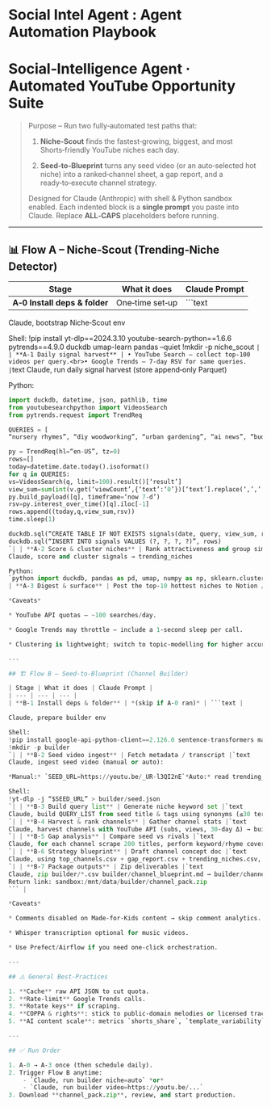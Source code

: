 # Social Intel Agent : Agent Automation Playbook

# Social‑Intelligence Agent · **Automated YouTube Opportunity Suite**

> Purpose – Run two fully‑automated test paths that:
>
>
> 1. **Niche‑Scout** finds the fastest‑growing, biggest, and most Shorts‑friendly YouTube niches each day.
>
> 2. **Seed‑to‑Blueprint** turns any seed video (or an auto‑selected hot niche) into a ranked‑channel sheet, a gap report, and a ready‑to‑execute channel strategy.
>
> Designed for Claude (Anthropic) with shell & Python sandbox enabled. Each indented block is a **single prompt** you paste into Claude. Replace **ALL‑CAPS** placeholders before running.
>

---

## 📊 Flow A – Niche‑Scout (Trending‑Niche Detector)

| Stage | What it does | Claude Prompt |
| --- | --- | --- |
| **A‑0 Install deps & folder** | One‑time set‑up | ```text |

Claude, bootstrap Niche‑Scout env

Shell:
!pip install yt-dlp==2024.3.10 youtube-search-python==1.6.6 pytrends==4.9.0 duckdb umap-learn pandas –quiet
!mkdir -p niche_scout
`| | **A‑1 Daily signal harvest** | • YouTube Search – collect top‑100 videos per query.<br>• Google Trends – 7‑day RSV for same queries. |`text
Claude, run daily signal harvest (store append‑only Parquet)

Python:
```python
import duckdb, datetime, json, pathlib, time
from youtubesearchpython import VideosSearch
from pytrends.request import TrendReq

QUERIES = [
“nursery rhymes”, “diy woodworking”, “urban gardening”, “ai news”, “budget travel”,]

py = TrendReq(hl=“en-US”, tz=0)
rows=[]
today=datetime.date.today().isoformat()
for q in QUERIES:
vs=VideosSearch(q, limit=100).result()[‘result’]
view_sum=sum(int(v.get(‘viewCount’,{‘text’:‘0’})[‘text’].replace(‘,’,’‘)) if isinstance(v.get(’viewCount’),dict) else 0 for v in vs)
py.build_payload([q], timeframe=‘now 7-d’)
rsv=py.interest_over_time()[q].iloc[-1]
rows.append((today,q,view_sum,rsv))
time.sleep(1)

duckdb.sql(“CREATE TABLE IF NOT EXISTS signals(date, query, view_sum, rsv)”)
duckdb.sql(“INSERT INTO signals VALUES (?, ?, ?, ?)”, rows)
`| | **A‑2 Score & cluster niches** | Rank attractiveness and group similar queries into canonical niches |`text
Claude, score and cluster signals → trending_niches

Python:
`python import duckdb, pandas as pd, umap, numpy as np, sklearn.cluster as skc sig=duckdb.sql('SELECT * FROM signals').df() latest=sig[sig.date==sig.date.max()] latest['view_rank']=latest.view_sum.rank(ascending=False) latest['rsv_rank']=latest.rsv.rank(ascending=False) latest['score']=0.6*latest['view_rank']+0.4*latest['rsv_rank'] emb=umap.UMAP(n_components=2,random_state=42).fit_transform(pd.get_dummies(latest['query'])) latest[['x','y']]=emb clust=skc.KMeans(n_clusters=min(10,len(latest))).fit(emb) latest['niche']=clust.labels_ latest.to_csv('niche_scout/trending_niches.csv',index=False)` |
| **A‑3 Digest & surface** | Post the top‑10 hottest niches to Notion / Slack | `text Claude, produce daily Slack digest from trending_niches.csv – summary only.` |

*Caveats*

* YouTube API quotas – ~100 searches/day.

* Google Trends may throttle – include a 1‑second sleep per call.

* Clustering is lightweight; switch to topic‑modelling for higher accuracy.

---

## 🏗️ Flow B – Seed‑to‑Blueprint (Channel Builder)

| Stage | What it does | Claude Prompt |
| --- | --- | --- |
| **B‑1 Install deps & folder** | *(skip if A‑0 ran)* | ```text |

Claude, prepare builder env

Shell:
!pip install google-api-python-client==2.126.0 sentence-transformers matplotlib –quiet
!mkdir -p builder
`| | **B‑2 Seed video ingest** | Fetch metadata / transcript |`text
Claude, ingest seed video (manual or auto):

*Manual:* `SEED_URL=https://youtu.be/_UR-l3QI2nE`*Auto:* read trending_niches.csv → pick niche (score min) → grab 1st video via search.

Shell:
!yt-dlp -j “$SEED_URL” > builder/seed.json
`| | **B‑3 Build query list** | Generate niche keyword set |`text
Claude, build QUERY_LIST from seed title & tags using synonyms (≤30 terms). Return list.
`| | **B‑4 Harvest & rank channels** | Gather channel stats |`text
Claude, harvest channels with YouTube API (subs, views, 30‑day Δ) → builder/top_channels.csv (top 100 by subs).
`| | **B‑5 Gap analysis** | Compare seed vs rivals |`text
Claude, for each channel scrape 200 titles, perform keyword/rhyme coverage → builder/gap_report.csv
`| | **B‑6 Strategy blueprint** | Draft channel concept doc |`text
Claude, using top_channels.csv + gap_report.csv + trending_niches.csv, write builder/channel_blueprint.md (positioning, pillars, format mix, 30‑day roadmap, AI-production tips, COPPA checklist).
`| | **B‑7 Package outputs** | Zip deliverables |`text
Claude, zip builder/*.csv builder/channel_blueprint.md → builder/channel_pack.zip
Return link: sandbox:/mnt/data/builder/channel_pack.zip
``` |

*Caveats*

* Comments disabled on Made‑for‑Kids content → skip comment analytics.

* Whisper transcription optional for music videos.

* Use Prefect/Airflow if you need one‑click orchestration.

---

## ⚠️ General Best‑Practices

1. **Cache** raw API JSON to cut quota.
2. **Rate‑limit** Google Trends calls.
3. **Rotate keys** if scraping.
4. **COPPA & rights**: stick to public‑domain melodies or licensed tracks.
5. **AI content scale**: metrics `shorts_share`, `template_variability` decide automated‑output ratio.

---

## ✅ Run Order

1. A‑0 → A‑3 once (then schedule daily).
2. Trigger Flow B anytime:
    - `Claude, run builder niche=auto` *or*
    - `Claude, run builder video=https://youtu.be/...`
3. Download **channel_pack.zip**, review, and start production.
